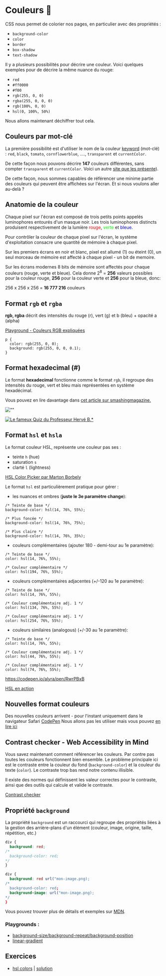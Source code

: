 # Couleurs 🌈

CSS nous permet de colorier nos pages, en particulier avec des propriétés :  
- `background-color`
- `color`
- `border`
- `box-shadow`
- `text-shadow`

Il y a plusieurs possibilités pour décrire une couleur. Voici quelques exemples pour de décrire la même nuance du rouge:

- `red`  
- `#ff0000` 
- `#f00`  
- `rgb(255, 0, 0)`  
- `rgba(255, 0, 0, 0)`  
- `rgb(100%, 0, 0)`  
- `hsl(0, 100%, 50%)`

Nous allons maintenant déchiffrer tout cela.

## Couleurs par mot-clé

La première possibilité est d'utiliser le nom de la couleur [keyword](https://developer.mozilla.org/fr/docs/Web/CSS/Type_color#Les_mots-cl%C3%A9s) (mot-clé) : `red`, `black`, `tomato`, `cornflowerblue`, ...., `transparent` et `currentColor`.

De cette façon nous pouvons décrire **147** couleurs différentes, sans compter `transparent` et `currentColor`. Voici un autre [site que les présente](http://www.colors.commutercreative.com/)).

De cette façon, nous sommes capables de référencer une minime partie des couleurs qui peuvent être affichées sur l'écran. Et si nous voulons aller au-delà ?

## Anatomie de la couleur

Chaque pixel sur l'écran est composé de trois petits points appelés luminophores entourés d'un masque noir. Les trois luminophores distincts produisent respectivement de la lumière <span style="color:red;">rouge</span>, <span style="color:lime">verte</span> et <span style="color:blue;">bleue.</span>

Pour contrôler la couleur de chaque pixel sur l'écran, le système d'exploitation consacre une quantité de mémoire à chaque pixel.

Sur les premiers écrans en noir et blanc, pixel est allumé (1) ou éteint (0), un seul morceau de mémoire est affecté à chaque pixel - un bit de memoire.

Sur les écrans modernes 8 bits de mémoire sont affectés pour chaque couleurs (rouge, verte et bleue). Cela donne 2<sup>8</sup> = **256** valeurs possibles pour la couleur rouge, **256** pour la couleur verte et **256** pour la bleue, donc:

256 x 256 x 256 = **16 777 216** couleurs

## Format `rgb` et `rgba`

**rgb, rgba**  décrit des intensités du rouge (r), vert (g) et b (bleu) + opacité a (alpha)

[Playground - Couleurs RGB expliquées](https://cdpn.io/alyra/debug/b2c543699a8868342fb23ac6c9f6f73d)

```
p {
  color: rgb(255, 0, 0);
  background: rgb(255, 0, 0, 0.1);
}
```

## Format hexadecimal (#)

Le format **hexadecimal** fonctionne comme le format `rgb`, il regroupe des intensités du rouge, vert et bleu mais représentées en système hexadécimal.

Vous pouvez en lire davantage dans [cet article sur smashingmagazine.](https://www.smashingmagazine.com/2012/10/the-code-side-of-color/)

![""](https://wptemplates.pehaa.com/assets/alyra/rgbtohex.png)

[![Le fameux Quiz du Professeur Hervé B.\*](https://wptemplates.pehaa.com/assets/alyra/quizz-rvb.png)](https://cdpn.io/alyra/debug/616e97467780239fc8927073fe284ec5)

## Format `hsl` et `hsla` 

Le format couleur HSL, représente une couleur pas ses : 
- teinte `h` (hue)
- saturation `s`
- clarté `l` (lightness)

[HSL Color Picker par Marton Borbely](https://codepen.io/HunorMarton/full/dvXVvQ)

Le format `hsl` est particulièrement pratique pour gérer :

- les nuances et ombres (**juste le 3e paramètre change**):

```
/* Teinte de base */
background-color: hsl(14, 76%, 55%);

/* Plus foncée */
background-color: hsl(14, 76%, 75%);

/* Plus claire */
background-color: hsl(14, 76%, 35%);
```

- couleurs complémentaires (ajouter 180 - demi-tour au 1e paramètre):

```
/* Teinte de base */
color: hsl(14, 76%, 55%);

/* Couleur complémentaire */
color: hsl(194, 76%, 55%);
```

- couleurs complémentaires adjacentes (+/-120 au 1e paramètre):

```
/* Teinte de base */
color: hsl(14, 76%, 55%);

/* Couleur complémentaire adj. 1 */
color: hsl(134, 76%, 55%);

/* Couleur complémentaire adj. 1 */
color: hsl(254, 76%, 55%);
```

- couleurs similaires (analogous) (+/-30 au 1e paramètre):

```
/* Teinte de base */
color: hsl(14, 76%, 55%);

/* Couleur complémentaire adj. 1 */
color: hsl(44, 76%, 55%);

/* Couleur complémentaire adj. 1 */
color: hsl(74, 76%, 55%);
```

https://codepen.io/alyra/pen/RwrPBxB

[HSL en action](https://cdpn.io/alyra/debug/LYpoYPY)

## Nouvelles format couleurs

Des nouvelles couleurs arrivent - pour l'instant uniquement dans le navigateur Safari [CodePen](https://codepen.io/cssgrid/pen/KKpLBom)
Nous allons pas les utiliser mais vous pouvez [en lire ici](https://webkit.org/blog/10042/wide-gamut-color-in-css-with-display-p3/)

## Contrast checker - Web Accessibility in Mind

Vous savez maintenant comment référencer les couleurs. Par contre pas toutes les couleurs fonctionnent bien ensemble. Le problème principale ici est le contraste entre la couleur du fond (`background-color`) et la couleur du texte (`color`). Le contraste trop bas rend notre contenu illisible. 

Il existe des normes qui définissent les valeur correctes pour le contraste, ainsi que des outils qui calcule et valide le contraste. 

[Contrast checker](https://webaim.org/resources/contrastchecker/)

## Propriété `background`

La propriété  `background` est un raccourci qui regroupe des propriétés liées à la gestion des arrière-plans d'un élément (couleur, image, origine, taille, répétition, etc.)

```css
div {
  background: red;
/*
  background-color: red;
*/
}
```

```css
div {
  background: red url("mon-image.png);
/*
  background-color: red;
  background-image: url("mon-image.png);
*/
}
```

Vous pouvez trouver plus de détails et exemples sur [MDN](https://developer.mozilla.org/fr/docs/Web/CSS/background).


### Playgrounds :

- [background-size/background-repeat/background-position](https://codepen.io/alyra/debug/ExPxpyw)
- [linear-gradient](https://codepen.io/alyra/debug/bGEdmMM)

## Exercices

- [hsl colors](https://codepen.io/alyra/pen/JjGdBwM) | [solution](https://codepen.io/alyra/pen/24600deab70bf2bd797c1e39fbedec24)
